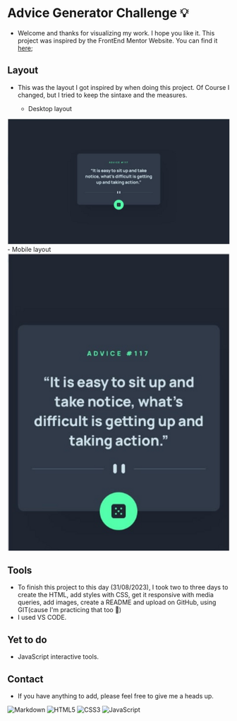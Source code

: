 # Advice Generator Challenge 💡

 - Welcome and thanks for visualizing my work. I hope you like it. 
This project was inspired by the FrontEnd Mentor Website. You can find it [here](https://www.frontendmentor.io/challenges/advice-generator-app-QdUG-13db); 
## Layout
- This was the layout I got inspired by when doing this project. Of Course I changed, but I tried to keep the sintaxe and the measures. 

    - Desktop layout
<img src="./src/images/layoutdesktop.png">
    - Mobile layout
<img src="./src/images/layoutmobile.png">


## Tools
- To finish this project to this day (31/08/2023), I took two to three days to create the HTML, add styles with CSS, get it responsive with media queries, add images, create a README and upload on GitHub, using GIT(cause I'm practicing that too 🤩) 
- I used VS CODE.

## Yet to do

- JavaScript interactive tools.

## Contact

- If you have anything to add, please feel free to give me a heads up.

![Markdown](https://img.shields.io/badge/Markdown-000?style=for-the-badge&logo=markdown)
![HTML5](https://img.shields.io/badge/HTML5-000?style=for-the-badge&logo=html5)
![CSS3](https://img.shields.io/badge/CSS3-000?style=for-the-badge&logo=css3&logoColor=264CE4)
![JavaScript](https://img.shields.io/badge/JavaScript-000?style=for-the-badge&logo=javascript)

